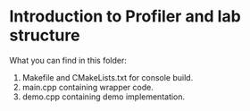 # Introduction to Profiler and lab structure

What you can find in this folder:
1. Makefile and CMakeLists.txt for console build.
2. main.cpp containing wrapper code.
3. demo.cpp containing demo implementation.